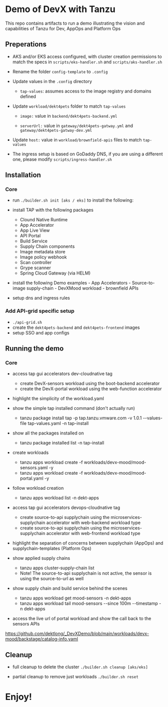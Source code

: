 
# Demo of DevX with Tanzu 

This repo contains artifacts to run a demo illustrating the vision and capabilities of Tanzu for Dev, AppOps and Platform Ops

## Preperations 

- AKS and/or EKS access configured, with cluster creation permissions to match the specs in ```scripts/eks-handler.sh``` and ```scripts/aks-handler.sh```
- Rename the folder ```config-template``` to  ```.config``` 

- Update values in the ```.config``` directory

  - ```tap-values```: assumes access to the image registry and domains defined

- Update ```workload/dekt4pets``` folder to match ```tap-values```

  - ```image:``` value in ```backend/dekt4pets-backend.yml```

  - ```serverUrl:``` value in ```gateway/dekt4pets-gatway.yml``` and ```gateway/dekt4pets-gatway-dev.yml```

- Update ```host:``` value in ```workload/brownfield-apis``` files to match ```tap-values```

- The ingress setup is based on GoDaddy DNS, if you are using a different one, please modify ```scripts/ingress-handler.sh```

## Installation

### Core

- run ```./builder.sh init [aks / eks]``` to install the following:

- install TAP with the following packages
    - Clound Native Runtime
    - App Accelerator
    - App Live View
    - API Portal
    - Build Service
    - Supply Chain components
    - Image metadata store
    - Image policy webhook
    - Scan controller
    - Grype scanner
    - Spring Cloud Gateway (via HELM)
- install the following Demo examples
      - App Accelerators
      - Source-to-image supply-chain 
      - DevXMood workload
      - brownfield APIs
- setup dns and ingress rules 

### Add API-grid specific setup
- ```./api-grid.sh```
- create the ```dekt4pets-backend``` and ```dekt4pets-frontend``` images
- setup SSO and app configs 

## Running the demo 

### Core 

- access tap gui accelerators dev-cloudnative tag
  - create DevX-sensors workload using the boot-backend accelerator 
  - create the DevX-portal workload using the web-function accelerator 

- highlight the simplicity of the workload.yaml 

- show the simple tap installed command (don't actually run)
  - tanzu package install tap -p tap.tanzu.vmware.com -v 1.0.1  --values-file tap-values.yaml -n tap-install

- show all the packages installed on 
  - tanzu package installed list -n tap-install

- create workloads 
  - tanzu apps workload create -f workloads/devx-mood/mood-sensors.yaml -y
  - tanzu apps workload create -f workloads/devx-mood/mood-portal.yaml -y

- follow workload creation 
  - tanzu apps workload list -n dekt-apps

- access tap gui accelerators devops-cloudnative tag
  - create source-to-api supplychain using the microservices-supplychain accelerator with web-backend workload type 
  - create source-to-api supplychain using the microservices-supplychain accelerator with web-frontend workload type

- highlight the separation of concerns between supplychain (AppOps) and supplychain-templates (Platform Ops)

- show applied supply chains 
  - tanzu apps cluster-supply-chain list
  - Note! The source-to-api supplychain is not active, the sensor is using the source-to-url as well 
 

- show supply chain and build service behind the scenes 
  - tanzu apps workload get mood-sensors -n dekt-apps
  - tanzu apps workload tail mood-sensors --since 100m --timestamp  -n dekt-apps

- access the live url of portal workload and show the call back to the sensors APIs 



https://github.com/dektlong/_DevXDemo/blob/main/workloads/devx-mood/backstage/catalog-info.yaml


## Cleanup

- full cleanup to delete the cluster  ```./builder.sh cleanup [aks/eks]```

- partial cleanup to remove just workloads ```./builder.sh reset```

# Enjoy!

